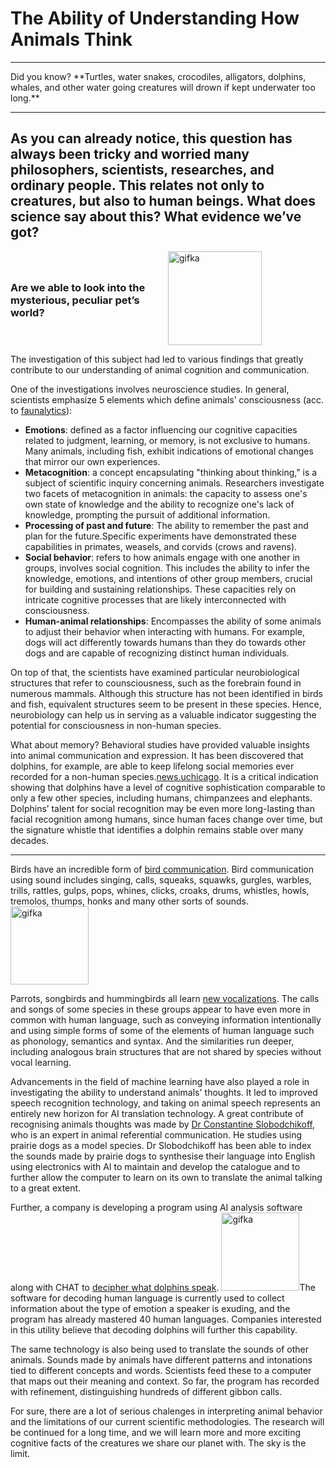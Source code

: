 # The Ability of Understanding How Animals Think

<hr>
Did you know? **Turtles, water snakes, crocodiles, alligators, dolphins, whales, and other water going creatures will drown if kept underwater too long.**
<hr>

## As you can already notice, this question has always been tricky and worried many philosophers, scientists, researches, and ordinary people. This relates not only to creatures, but also to human beings. What does science say about this? What evidence we’ve got?

<!-- ### Are we able to look into the mysterious, peculiar pet’s world? <img width="150" alt="gifka" src="https://media.giphy.com/media/v1.Y2lkPTc5MGI3NjExand3dTk5eHJoOWwyeGpxZnlhYXBmbHJjMmNoNDgzY2FwNDBsNXVmYiZlcD12MV9pbnRlcm5hbF9naWZfYnlfaWQmY3Q9Zw/gI7jnnsNcBbTtS78L9/giphy.gif"> -->
<div style="display: flex; align-items: center; justify-content: space-between;">
  <div style="flex: 1;">
    <h3>Are we able to look into the mysterious, peculiar pet’s world?</h3>
  </div>
  <div style="flex: 1;">
    <img width="150" alt="gifka" src="https://media.giphy.com/media/v1.Y2lkPTc5MGI3NjExand3dTk5eHJoOWwyeGpxZnlhYXBmbHJjMmNoNDgzY2FwNDBsNXVmYiZlcD12MV9pbnRlcm5hbF9naWZfYnlfaWQmY3Q9Zw/gI7jnnsNcBbTtS78L9/giphy.gif">
  </div>
</div>

The investigation of this subject had led to various findings that greatly contribute to our understanding of animal cognition and communication.

One of the investigations involves neuroscience studies. In general, scientists emphasize 5 elements which define animals’ consciousness (acc. to [faunalytics](https://faunalytics.org/inside-animal-minds-review/)):

+ **Emotions**: defined as a factor influencing our cognitive capacities related to judgment, learning, or memory, is not exclusive to humans. Many animals, including fish, exhibit indications of emotional changes that mirror our own experiences.
+ **Metacognition**: a concept encapsulating "thinking about thinking," is a subject of scientific inquiry concerning animals. Researchers investigate two facets of metacognition in animals: the capacity to assess one's own state of knowledge and the ability to recognize one's lack of knowledge, prompting the pursuit of additional information.
+ **Processing of past and future**: The ability to remember the past and plan for the future.Specific experiments have demonstrated these capabilities in primates, weasels, and corvids (crows and ravens).
+ **Social behavior**: refers to how animals engage with one another in groups, involves social cognition. This includes the ability to infer the knowledge, emotions, and intentions of other group members, crucial for building and sustaining relationships. These capacities rely on intricate cognitive processes that are likely interconnected with consciousness.
+ **Human-animal relationships**: Encompasses the ability of some animals to adjust their behavior when interacting with humans. For example, dogs will act differently towards humans than they do towards other dogs and are capable of recognizing distinct human individuals.


On top of that, the scientists have examined particular neurobiological structures that refer to counsciousness, such as the forebrain found in numerous mammals. Although this structure has not been identified in birds and fish, equivalent structures seem to be present in these species. Hence, neurobiology can help us in  serving as a valuable indicator suggesting the potential for consciousness in non-human species.

What about memory? Behavioral studies have provided valuable insights into animal communication and expression. It has been discovered that dolphins, for example, are able to keep lifelong social memories ever recorded for a non-human species.[news.uchicago](https://news.uchicago.edu/story/dolphins-keep-lifelong-social-memories-longest-non-human-species). It is a critical indication showing that dolphins have a level of cognitive sophistication comparable to only a few other species, including humans, chimpanzees and elephants. Dolphins’ talent for social recognition may be even more long-lasting than facial recognition among humans, since human faces change over time, but the signature whistle that identifies a dolphin remains stable over many decades.
<hr>

Birds have an incredible form of [bird communication](https://www.wildernesscollege.com/bird-communication.html#:~:text=The%20voice%20is%20often%20the,many%20other%20sorts%20of%20sounds.). Bird communication using sound includes singing, calls, squeaks, squawks, gurgles, warbles, trills, rattles, gulps, pops, whines, clicks, croaks, drums, whistles, howls, tremolos, thumps, honks and many other sorts of sounds. <img width="125" alt="gifka" src="https://media.giphy.com/media/v1.Y2lkPTc5MGI3NjExaXNldGYwbmhlaW55dHhjZ2UyYXV3Z2c5Y2NqMnUydXNjYXM3cHliZyZlcD12MV9pbnRlcm5hbF9naWZfYnlfaWQmY3Q9Zw/JIJP1LCAtxzuCvmvIa/giphy.gif" allign="right">

Parrots, songbirds and hummingbirds all learn [new vocalizations](https://www.smithsonianmag.com/science-nature/do-birds-have-language-180979629/). The calls and songs of some species in these groups appear to have even more in common with human language, such as conveying information intentionally and using simple forms of some of the elements of human language such as phonology, semantics and syntax. And the similarities run deeper, including analogous brain structures that are not shared by species without vocal learning.

Advancements in the field of machine learning have also played a role in investigating the ability to understand animals' thoughts. It led to improved speech recognition technology, and taking on animal speech represents an entirely new horizon for AI translation technology. A great contribute of recognising animals thoughts was made by [Dr Constantine Slobodchikoff](https://www.electronicsforu.com/technology-trends/tech-focus/technology-enabling-communication-with-animals), who is an expert in animal referential communication. He studies using prairie dogs as a model species. Dr Slobodchikoff has been able to index the sounds made by prairie dogs to synthesise their language into English using electronics with AI to maintain and develop the catalogue and to further allow the computer to learn on its own to translate the animal talking to a great extent.

Further, a company is developing a program using AI analysis software along with CHAT to [decipher what dolphins speak](https://www.electronicsforu.com/technology-trends/tech-focus/technology-enabling-communication-with-animals). <img width="125" alt="gifka" src="https://media.giphy.com/media/v1.Y2lkPTc5MGI3NjExY2Jqa2RiOG43eDd5MDY4dnB6bG1zZHVnNjI2bWVmODZ0c2g0cDFzNyZlcD12MV9pbnRlcm5hbF9naWZfYnlfaWQmY3Q9Zw/V8XWjyulB0OCCOfYyE/giphy.giff" allign="right">The software for decoding human language is currently used to collect information about the type of emotion a speaker is exuding, and the program has already mastered 40 human languages. Companies interested in this utility believe that decoding dolphins will further this capability.


The same technology is also being used to translate the sounds of other animals. Sounds made by animals have different patterns and intonations tied to different concepts and words. Scientists feed these to a computer that maps out their meaning and context. So far, the program has recorded with refinement, distinguishing hundreds of different gibbon calls.

For sure, there are a lot of serious chalenges in interpreting animal behavior and the limitations of our current scientific methodologies. The research will be continued for a long time, and we will learn more and more exciting cognitive facts of the creatures we share our planet with. The sky is the limit. 
